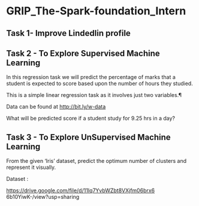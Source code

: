 # GRIP_The-Spark-foundation_Intern
## Task 1- Improve Lindedlin profile

## Task 2 - To Explore Supervised Machine Learning

<p> In this regression task we will predict the percentage of marks that a student is expected to score based upon the number of hours they studied.

This is a simple linear regression task as it involves just two variables.¶

Data can be found at http://bit.ly/w-data

What will be predicted score if a student study for 9.25 hrs in a
day? <p>

## Task 3 - To Explore UnSupervised Machine Learning

From the given ‘Iris’ dataset, predict the optimum number of
clusters and represent it visually.

Dataset :

https://drive.google.com/file/d/11Iq7YvbWZbt8VXjfm06brx6
6b10YiwK-/view?usp=sharing
